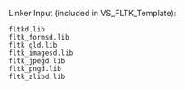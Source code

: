Linker Input (included in VS_FLTK_Template):

```
fltkd.lib
fltk_formsd.lib
fltk_gld.lib
fltk_imagesd.lib
fltk_jpegd.lib
fltk_pngd.lib
fltk_zlibd.lib
```